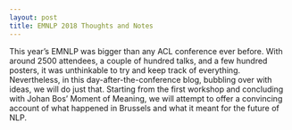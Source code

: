 ```yaml
---
layout: post
title: EMNLP 2018 Thoughts and Notes
---
```


This year’s EMNLP was bigger than any ACL conference ever before. With around 2500 attendees, a couple of hundred talks, and a few hundred posters, it was unthinkable to try and keep track of everything. Nevertheless, in this day-after-the-conference blog, bubbling over with ideas, we will do just that. Starting from the first workshop and concluding with Johan Bos’ Moment of Meaning, we will attempt to offer a convincing account of what happened in Brussels and what it meant for the future of NLP.
